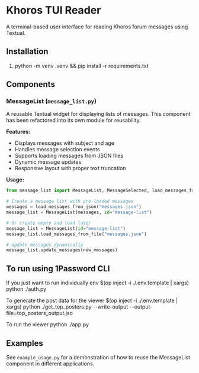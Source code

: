 # Khoros TUI Reader

A terminal-based user interface for reading Khoros forum messages using Textual.

## Installation

1. python -m venv .venv && pip install -r requirements.txt

## Components

### MessageList (`message_list.py`)

A reusable Textual widget for displaying lists of messages. This component has been refactored into its own module for reusability.

**Features:**
- Displays messages with subject and age
- Handles message selection events
- Supports loading messages from JSON files
- Dynamic message updates
- Responsive layout with proper text truncation

**Usage:**
```python
from message_list import MessageList, MessageSelected, load_messages_from_json

# Create a message list with pre-loaded messages
messages = load_messages_from_json("messages.json")
message_list = MessageList(messages, id="message-list")

# Or create empty and load later
message_list = MessageList(id="message-list")
message_list.load_messages_from_file("messages.json")

# Update messages dynamically
message_list.update_messages(new_messages)
```

## To run using 1Password CLI

If you just want to run individually
	env $(op inject -i ./.env.template | xargs) python ./auth.py

To generate the post data for the viewer
	$(op inject -i ./.env.template | xargs) python ./get_top_posters.py --write-output --output-file=top_posters_output.jso

To run the viewer
	python ./app.py

## Examples

See `example_usage.py` for a demonstration of how to reuse the MessageList component in different applications.